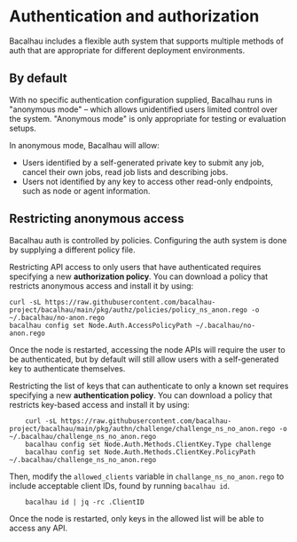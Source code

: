 # Authentication and authorization

Bacalhau includes a flexible auth system that supports multiple methods of auth
that are appropriate for different deployment environments.

## By default

With no specific authentication configuration supplied, Bacalhau runs in
"anonymous mode" – which allows unidentified users limited control over the
system. "Anonymous mode" is only appropriate for testing or evaluation setups.

In anonymous mode, Bacalhau will allow:

- Users identified by a self-generated private key to submit any job, cancel
  their own jobs, read job lists and describing jobs.
- Users not identified by any key to access other read-only endpoints, such as
  node or agent information.

## Restricting anonymous access

Bacalhau auth is controlled by policies. Configuring the auth system is done by
supplying a different policy file.

Restricting API access to only users that have authenticated requires specifying
a new **authorization policy**. You can download a policy that restricts
anonymous access and install it by using:

    curl -sL https://raw.githubusercontent.com/bacalhau-project/bacalhau/main/pkg/authz/policies/policy_ns_anon.rego -o ~/.bacalhau/no-anon.rego
    bacalhau config set Node.Auth.AccessPolicyPath ~/.bacalhau/no-anon.rego

Once the node is restarted, accessing the node APIs will require the user to be
authenticated, but by default will still allow users with a self-generated key
to authenticate themselves.

Restricting the list of keys that can authenticate to only a known set requires
specifying a new **authentication policy**. You can download a policy that
restricts key-based access and install it by using:

```
    curl -sL https://raw.githubusercontent.com/bacalhau-project/bacalhau/main/pkg/authn/challenge/challenge_ns_no_anon.rego -o ~/.bacalhau/challenge_ns_no_anon.rego
    bacalhau config set Node.Auth.Methods.ClientKey.Type challenge
    bacalhau config set Node.Auth.Methods.ClientKey.PolicyPath ~/.bacalhau/challenge_ns_no_anon.rego
```

Then, modify the `allowed_clients` variable in `challange_ns_no_anon.rego` to
include acceptable client IDs, found by running `bacalhau id`.

```
    bacalhau id | jq -rc .ClientID
```

Once the node is restarted, only keys in the allowed list will be able to access
any API.
